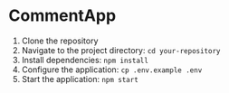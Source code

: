# CommentApp

1. Clone the repository
2. Navigate to the project directory: `cd your-repository`
3. Install dependencies: `npm install`
4. Configure the application: `cp .env.example .env`
5. Start the application: `npm start`


